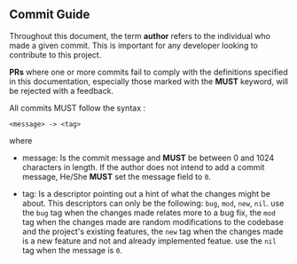 

## Commit Guide

Throughout this document, the term __author__ refers to the individual who made a given commit.
This is important for any developer looking to contribute to this project.

**PRs** where one or more commits fail to comply with the definitions specified in this documentation,
especially those marked with the **MUST** keyword, will be rejected with a feedback.

All commits MUST follow the syntax : 

```
<message> -> <tag>
```
where 

- message: Is the commit message and **MUST** be between 0 and 1024 characters in length. If the author does 
           not intend to add a commit message, He/She **MUST** set the message field to `0`.

- tag: Is a descriptor pointing out a hint of what the changes might be about. This descriptors can
       only be the following: `bug`, `mod`, `new`, `nil`. use the  `bug` tag when the changes made relates
       more to a bug fix, the `mod` tag when the changes made are random modifications to the codebase and
       the project's existing features, the `new` tag when the changes made is a new feature and not and
       already implemented featue. use the `nil` tag when the message is `0`.
